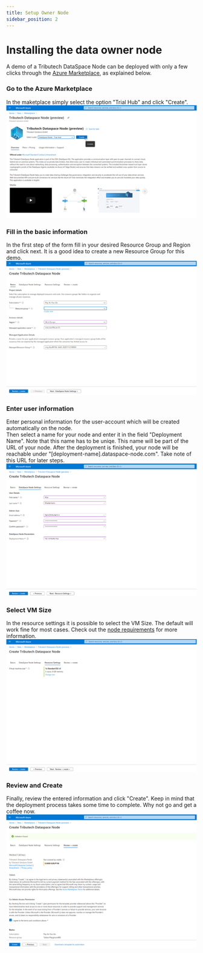 ```yaml
---
title: Setup Owner Node
sidebar_position: 2
---
```


# Installing the data owner node

A demo of a Tributech DataSpace Node can be deployed with only a few clicks through the [Azure Marketplace](https://azuremarketplace.microsoft.com/en-us/marketplace/apps/tributechsolutionsgmbh1582568815297.8aa9010b-3dd5-43e0-a4b6-53e2ea552e4a?tab=Overview), as explained below.

### Go to the Azure Marketplace

In the maketplace simply select the option "Trial Hub" and click "Create".
![Azure Marketplace](/img/quickstart/marketplace.png)

### Fill in the basic information

In the first step of the form fill in your desired Resource Group and Region and click next. It is a good idea to create a new Resource Group for this demo.
![Step 1](/img/quickstart/step1.png)

### Enter user information

Enter personal information for the user-account which will be created automatically on the node.<br/>
Then select a name for your node and enter it in the field "Deployment Name". Note that this name has to be uniqe. This name will be part of the URL of your node. After the deployment is finished, your node will be reachable under "[deployment-name].dataspace-node.com". Take note of this URL for later steps.
![Step 2](/img/quickstart/step2.png)

### Select VM Size

In the resource settings it is possible to select the VM Size. The default will work fine for most cases. Check out the [node requirements](../setup/node/node-requirements.md) for more information.
![Step 3](/img/quickstart/step3.png)

### Review and Create

Finally, review the entered information and click "Create". Keep in mind that the deployment process takes some time to complete. Why not go and get a coffee now.
![Step 4](/img/quickstart/step4.png)



